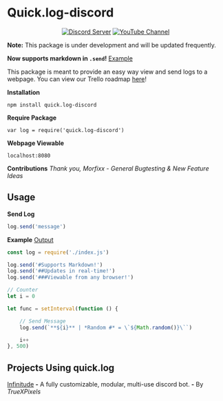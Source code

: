 

Quick.log-discord
========


<div align="center">
    <p>
        <a href="https://discord.io/PlexiDev"><img src="https://discordapp.com/api/guilds/343572980351107077/embed.png" alt="Discord Server" /></a>
        <a href="http://www.youtube.com/subscription_center?add_user=TrueXPixels"><img src="https://img.shields.io/badge/Subscribe-YouTube-red.svg" alt="YouTube Channel" /></a>       
    </p>
</div>

**Note:** This package is under development and will be updated frequently.

**Now supports markdown in `.send`!** [Example](https://i.imgur.com/Z3fPxPh.gif)

This package is meant to provide an easy way view and send logs to a webpage.
You can view our Trello roadmap [here](https://trello.com/b/rRZ6i1Qh)!

**Installation**
```
npm install quick.log-discord
```

**Require Package**
```
var log = require('quick.log-discord')
```

**Webpage Viewable**
```
localhost:8080
```

**Contributions**
*Thank you,*
*Morfixx - General Bugtesting & New Feature Ideas*

## Usage

**Send Log**
```js
log.send('message')
```

**Example** [Output](https://i.imgur.com/Z3fPxPh.gif)
```js
const log = require('./index.js')

log.send('#Supports Markdown!')
log.send('##Updates in real-time!')
log.send('###Viewable from any browser!')

// Counter
let i = 0

let func = setInterval(function () {

    // Send Message
    log.send(`**${i}** | *Random #* = \`${Math.random()}\``)

    i++
}, 500)
```

## Projects Using quick.log
[Infinitude](https://discordbots.org/bot/346516120322179072) **-** A fully customizable, modular, multi-use discord bot. **-** By *TrueXPixels*